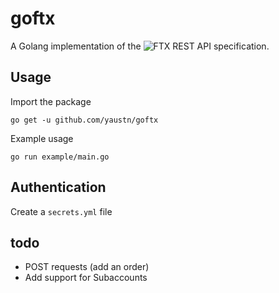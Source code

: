 # goftx
A Golang implementation of the ![FTX REST API specification](https://docs.ftx.com/#overview).

## Usage

Import the package
```
go get -u github.com/yaustn/goftx
```

Example usage
```
go run example/main.go
```

## Authentication
Create a `secrets.yml` file 

## todo
- POST requests (add an order)
- Add support for Subaccounts
